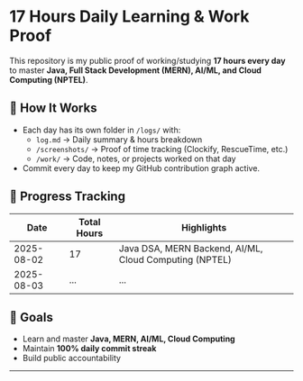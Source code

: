 # 17 Hours Daily Learning & Work Proof

This repository is my public proof of working/studying **17 hours every day**  
to master **Java, Full Stack Development (MERN), AI/ML, and Cloud Computing (NPTEL)**.

## 📅 How It Works
- Each day has its own folder in `/logs/` with:
  - `log.md` → Daily summary & hours breakdown
  - `/screenshots/` → Proof of time tracking (Clockify, RescueTime, etc.)
  - `/work/` → Code, notes, or projects worked on that day
- Commit every day to keep my GitHub contribution graph active.

## 🔄 Progress Tracking
| Date       | Total Hours | Highlights |
|------------|------------|------------|
| 2025-08-02 | 17          | Java DSA, MERN Backend, AI/ML, Cloud Computing (NPTEL) |
| 2025-08-03 | ...         | ... |

## 📌 Goals
- Learn and master **Java, MERN, AI/ML, Cloud Computing**
- Maintain **100% daily commit streak**
- Build public accountability

---
